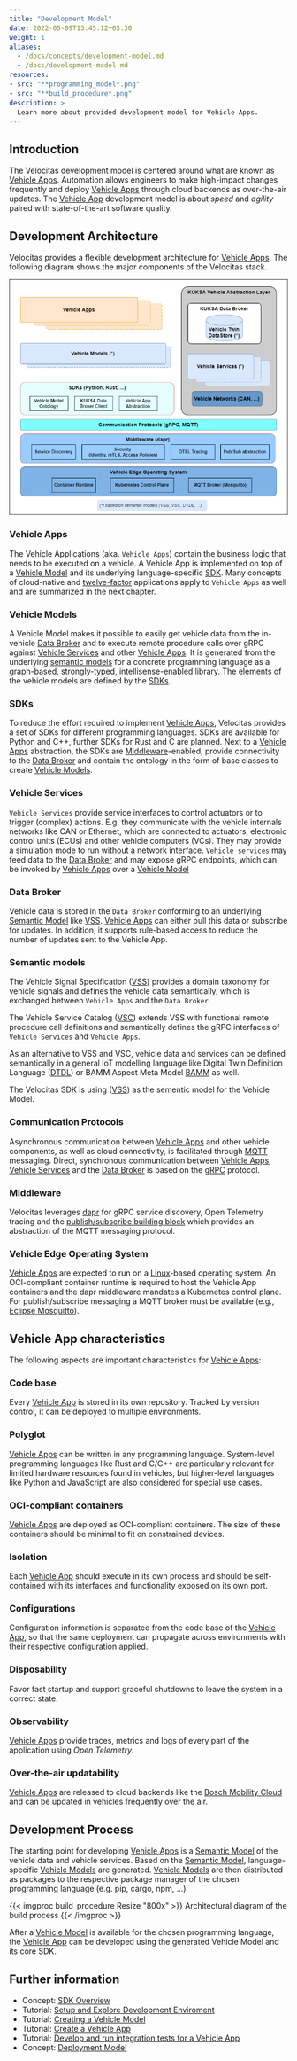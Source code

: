 ```yaml
---
title: "Development Model"
date: 2022-05-09T13:45:12+05:30
weight: 1
aliases:
  - /docs/concepts/development-model.md
  - /docs/development-model.md
resources:
- src: "**programming_model*.png"
- src: "**build_procedure*.png"
description: >
  Learn more about provided development model for Vehicle Apps.
---
```


## Introduction

The Velocitas development model is centered around what are known as [Vehicle Apps](#vehicle-apps). Automation allows engineers to make high-impact changes frequently and deploy [Vehicle Apps](#vehicle-apps) through cloud backends as over-the-air updates. The [Vehicle App](#vehicle-apps) development model is about _speed_ and _agility_ paired with state-of-the-art software quality.

## Development Architecture

Velocitas provides a flexible development architecture for [Vehicle Apps](#vehicle-apps). The following diagram shows the major components of the Velocitas stack.

![Programming Model](./programming_model.png)

### Vehicle Apps

The Vehicle Applications (aka. `Vehicle Apps`) contain the business logic that needs to be executed on a vehicle. A Vehicle App is implemented on top of a [Vehicle Model](#vehicle-models) and its underlying language-specific [SDK](#sdks). Many concepts of cloud-native and [twelve-factor](https://12factor.net/) applications apply to `Vehicle Apps` as well and are summarized in the next chapter.

### Vehicle Models

A Vehicle Model makes it possible to easily get vehicle data from the in-vehicle [Data Broker](#data-broker) and to execute remote procedure calls over gRPC against [Vehicle Services](#vehicle-services) and other [Vehicle Apps](#vehicle-apps). It is generated from the underlying [semantic models](#semantic-models) for a concrete programming language as a graph-based, strongly-typed, intellisense-enabled library. The elements of the vehicle models are defined by the [SDKs](#sdks).

### SDKs

To reduce the effort required to implement [Vehicle Apps](#vehicle-apps), Velocitas provides a set of SDKs for different programming languages. SDKs are available for Python and C++, further SDKs for Rust and C are planned.
Next to a [Vehicle Apps](#vehicle-apps) abstraction, the SDKs are [Middleware](#middleware)-enabled, provide connectivity to the [Data Broker](#data-broker) and contain the ontology in the form of base classes to create [Vehicle Models](#vehicle-models).

### Vehicle Services

`Vehicle Services` provide service interfaces to control actuators or to trigger (complex) actions. E.g. they communicate with the vehicle internals networks like CAN or Ethernet, which are connected to actuators, electronic control units (ECUs) and other vehicle computers (VCs). They may provide a simulation mode to run without a network interface. `Vehicle services` may feed data to the [Data Broker](#data-broker) and may expose gRPC endpoints, which can be invoked by [Vehicle Apps](#vehicle-apps) over a [Vehicle Model](#vehicle-models)

### Data Broker

Vehicle data is stored in the `Data Broker` conforming to an underlying [Semantic Model](#semantic-models) like [VSS](https://covesa.github.io/vehicle_signal_specification/). [Vehicle Apps](#vehicle-apps) can either pull this data or subscribe for updates. In addition, it supports rule-based access to reduce the number of updates sent to the Vehicle App.

### Semantic models

The Vehicle Signal Specification ([VSS](https://covesa.github.io/vehicle_signal_specification/)) provides a domain taxonomy for vehicle signals and defines the vehicle data semantically, which is exchanged between `Vehicle Apps` and the `Data Broker`.

The Vehicle Service Catalog ([VSC](https://github.com/COVESA/vehicle_service_catalog#vehicle-service-catalog)) extends VSS with functional remote procedure call definitions and semantically defines the gRPC interfaces of `Vehicle Services` and `Vehicle Apps`.

As an alternative to VSS and VSC, vehicle data and services can be defined semantically in a general IoT modelling language like Digital Twin Definition Language ([DTDL](https://github.com/Azure/opendigitaltwins-dtdl/blob/master/DTDL/v2/dtdlv2.md)) or BAMM Aspect Meta Model [BAMM](https://github.com/OpenManufacturingPlatform/sds-bamm-aspect-meta-model) as well.

The Velocitas SDK is using ([VSS](https://covesa.github.io/vehicle_signal_specification/)) as the sementic model for the Vehicle Model.

### Communication Protocols

Asynchronous communication between [Vehicle Apps](#vehicle-apps) and other vehicle components, as well as cloud connectivity, is facilitated through [MQTT](https://mqtt.org/) messaging. Direct, synchronous communication between [Vehicle Apps](#vehicle-apps), [Vehicle Services](#vehicle-services) and the [Data Broker](#data-broker) is based on the [gRPC](https://grpc.io/) protocol.

### Middleware

Velocitas leverages [dapr](https://dapr.io) for gRPC service discovery, Open Telemetry tracing and the [publish/subscribe building block](https://docs.dapr.io/developing-applications/building-blocks/pubsub/pubsub-overview/) which provides an abstraction of the MQTT messaging protocol.

### Vehicle Edge Operating System

[Vehicle Apps](#vehicle-apps) are expected to run on a [Linux](https://www.linux.org/)-based operating system. An OCI-compliant container runtime is required to host the Vehicle App containers and the dapr middleware mandates a Kubernetes control plane. For publish/subscribe messaging a MQTT broker must be available (e.g., [Eclipse Mosquitto](https://mosquitto.org/)).

## Vehicle App characteristics

The following aspects are important characteristics for [Vehicle Apps](#vehicle-apps):

### Code base

Every [Vehicle App](#vehicle-apps) is stored in its own repository. Tracked by version control, it can be deployed to multiple environments.

### Polyglot

[Vehicle Apps](#vehicle-apps) can be written in any programming language. System-level programming languages like Rust and C/C++ are particularly relevant for limited hardware resources found in vehicles, but higher-level languages like Python and JavaScript are also considered for special use cases.

### OCI-compliant containers

[Vehicle Apps](#vehicle-apps) are deployed as OCI-compliant containers. The size of these containers should be minimal to fit on constrained devices.

### Isolation

Each [Vehicle App](#vehicle-apps) should execute in its own process and should be self-contained with its interfaces and functionality exposed on its own port.

### Configurations

Configuration information is separated from the code base of the [Vehicle App](#vehicle-apps), so that the same deployment can propagate across environments with their respective configuration applied.

### Disposability

Favor fast startup and support graceful shutdowns to leave the system in a correct state.

### Observability

[Vehicle Apps](#vehicle-apps) provide traces, metrics and logs of every part of the application using _Open Telemetry_.

### Over-the-air updatability

[Vehicle Apps](#vehicle-apps) are released to cloud backends like the [Bosch Mobility Cloud](https://www.bosch-mobility-solutions.com/en/solutions/software-and-services/mobility-cloud/) and can be updated in vehicles frequently over the air.

## Development Process

The starting point for developing [Vehicle Apps](#vehicle-apps) is a [Semantic Model](#semantic-models) of the vehicle data and vehicle services. Based on the [Semantic Model](#semantic-models), language-specific [Vehicle Models](#vehicle-models) are generated. [Vehicle Models](#vehicle-models) are then distributed as packages to the respective package manager of the chosen programming language (e.g. pip, cargo, npm, ...).

{{< imgproc build_procedure Resize "800x" >}}
  Architectural diagram of the build process
{{< /imgproc >}}

After a [Vehicle Model](#vehicle-models) is available for the chosen programming language, the [Vehicle App](#vehicle-apps) can be developed using the generated Vehicle Model and its core SDK.

## Further information

- Concept: [SDK Overview](/docs/concepts/vehicle_app_sdk_overview.md)
- Tutorial: [Setup and Explore Development Enviroment](/docs/tutorials/setup_and_explore_development_environment.md)
- Tutorial: [Creating a Vehicle Model](/docs/tutorials/tutorial_how_to_create_a_vehicle_model.md)
- Tutorial: [Create a Vehicle App](/docs/tutorials/vehicle-app-development)
- Tutorial: [Develop and run integration tests for a Vehicle App](/docs/tutorials/integration_tests.md)
- Concept: [Deployment Model](/docs/concepts/deployment-model.md)